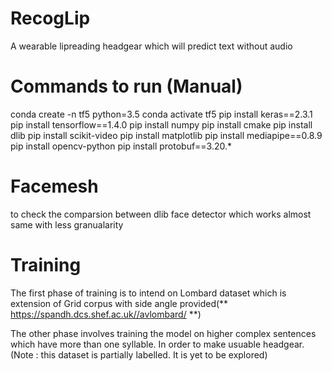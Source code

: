 # RecogLip
A wearable lipreading headgear which will predict text without audio

# Commands to run (Manual)
conda create -n tf5 python=3.5
conda activate tf5 
pip install keras==2.3.1
pip install tensorflow==1.4.0
pip install numpy
pip install cmake
pip install dlib
pip install scikit-video
pip install matplotlib
pip install mediapipe==0.8.9
pip install opencv-python
pip install protobuf==3.20.*

# Facemesh
to check the comparsion between dlib face detector which works almost same with less granualarity

# Training
The first phase of training is to intend on Lombard dataset which is extension of Grid corpus with side angle provided(** https://spandh.dcs.shef.ac.uk//avlombard/ **)

The other phase involves training the model on higher complex sentences which have more than one syllable. In order to make usuable headgear.
(Note : this dataset is partially labelled. It is yet to be explored)



